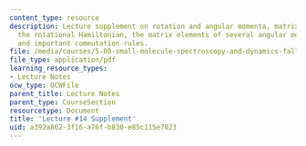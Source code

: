 ```yaml
---
content_type: resource
description: Lecture supplement on rotation and angular momenta, matrix elements for
  the rotational Hamiltonian, the matrix elements of several angular momentum operators,
  and important commutation rules.
file: /media/courses/5-80-small-molecule-spectroscopy-and-dynamics-fall-2008/a392a8623f16a76fb830e85c115e7023_14s_rotatangmom.pdf
file_type: application/pdf
learning_resource_types:
- Lecture Notes
ocw_type: OCWFile
parent_title: Lecture Notes
parent_type: CourseSection
resourcetype: Document
title: 'Lecture #14 Supplement'
uid: a392a862-3f16-a76f-b830-e85c115e7023
---
```

